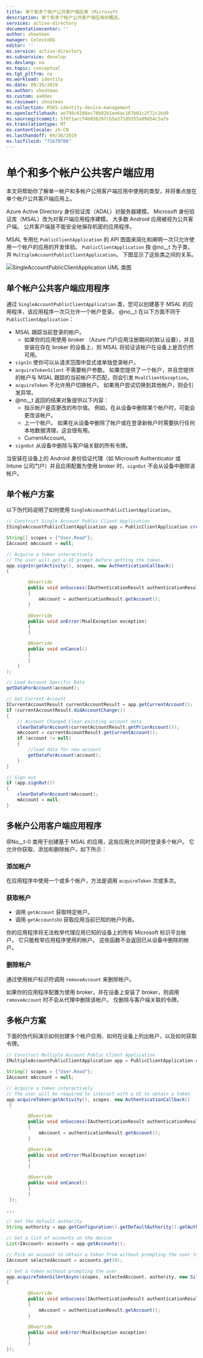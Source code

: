 ```yaml
---
title: 单个和多个帐户公共客户端应用 |Microsoft
description: 单个和多个帐户公共客户端应用的概述。
services: active-directory
documentationcenter: ''
author: shoatman
manager: CelesteDG
editor: ''
ms.service: active-directory
ms.subservice: develop
ms.devlang: na
ms.topic: conceptual
ms.tgt_pltfrm: na
ms.workload: identity
ms.date: 09/26/2019
ms.author: shoatman
ms.custom: aaddev
ms.reviewer: shoatman
ms.collection: M365-identity-device-management
ms.openlocfilehash: ae798c6108ec78b92b1ee6ac167b01c2f72c26d9
ms.sourcegitcommit: 5f0f1accf4b03629fcb5a371d9355a99d54c5a7e
ms.translationtype: MT
ms.contentlocale: zh-CN
ms.lasthandoff: 09/30/2019
ms.locfileid: "71679706"
---
```

# <a name="single-and-multiple-account-public-client-apps"></a>单个和多个帐户公共客户端应用

本文将帮助你了解单一帐户和多帐户公用客户端应用中使用的类型，并将重点放在单个帐户公共客户端应用上。 

Azure Active Directory 身份验证库（ADAL）对服务器建模。  Microsoft 身份验证库（MSAL）改为对客户端应用程序建模。  大多数 Android 应用被视为公共客户端。 公共客户端是不能安全地保存机密的应用程序。  

MSAL 专用化 `PublicClientApplication` 的 API 图面来简化和阐明一次只允许使用一个帐户的应用的开发体验。 `PublicClientApplication` 按 @no__t 为子类，并 `MultipleAccountPublicClientApplication`。  下图显示了这些类之间的关系。

![SingleAccountPublicClientApplication UML 类图](./media/single-multi-account/single-and-multiple-account.png)

## <a name="single-account-public-client-application"></a>单个帐户公共客户端应用程序

通过 `SingleAccountPublicClientApplication` 类，您可以创建基于 MSAL 的应用程序，该应用程序一次只允许一个帐户登录。 @no__t 在以下方面不同于 `PublicClientApplication`：

- MSAL 跟踪当前登录的帐户。
  - 如果你的应用使用 broker （Azure 门户应用注册期间的默认设置），并且安装在存在 broker 的设备上，则 MSAL 将验证该帐户在设备上是否仍然可用。
- `signIn` 使你可以从请求范围中显式或单独登录帐户。
- `acquireTokenSilent` 不需要帐户参数。  如果您提供了一个帐户，并且您提供的帐户与 MSAL 跟踪的当前帐户不匹配，则会引发 `MsalClientException`。
- `acquireToken` 不允许用户切换帐户。 如果用户尝试切换到其他帐户，则会引发异常。
- @no__t 返回的结果对象提供以下内容：
  - 指示帐户是否更改的布尔值。 例如，在从设备中删除某个帐户时，可能会更改该帐户。
  - 上一个帐户。 如果在从设备中删除了帐户或在登录新帐户时需要执行任何本地数据清理，这会很有用。
  - CurrentAccount。
- `signOut` 从设备中删除与客户端关联的所有令牌。  

当安装在设备上的 Android 身份验证代理（如 Microsoft Authenticator 或 Intune 公司门户）并且应用配置为使用 broker 时，`signOut` 不会从设备中删除该帐户。

## <a name="single-account-scenario"></a>单个帐户方案

以下伪代码说明了如何使用 `SingleAccountPublicClientApplication`。

```java
// Construct Single Account Public Client Application
ISingleAccountPublicClientApplication app = PublicClientApplication.createSingleAccountPublicClientApplication(getApplicationContext(), R.raw.msal_config);

String[] scopes = {"User.Read"};
IAccount mAccount = null;

// Acquire a token interactively
// The user will get a UI prompt before getting the token.
app.signIn(getActivity(), scopes, new AuthenticationCallback()
{

        @Override
        public void onSuccess(IAuthenticationResult authenticationResult) 
        {
            mAccount = authenticationResult.getAccount();
        }

        @Override
        public void onError(MsalException exception)
        {
        }

        @Override
        public void onCancel()
        {
        }
    }
);

// Load Account Specific Data
getDataForAccount(account);

// Get Current Account
ICurrentAccountResult currentAccountResult = app.getCurrentAccount();
if (currentAccountResult.didAccountChange())
{
    // Account Changed Clear existing account data
    clearDataForAccount(currentAccountResult.getPriorAccount());
    mAccount = currentAccountResult.getCurrentAccount();
    if (account != null)
    {
        //load data for new account
        getDataForAccount(account);
    }
}

// Sign out
if (app.signOut())
{
    clearDataForAccount(mAccount);
    mAccount = null;
}
```

## <a name="multiple-account-public-client-application"></a>多帐户公用客户端应用程序

@No__t-0 类用于创建基于 MSAL 的应用，这些应用允许同时登录多个帐户。 它允许你获取、添加和删除帐户，如下所示：

### <a name="add-an-account"></a>添加帐户

在应用程序中使用一个或多个帐户，方法是调用 `acquireToken` 次或多次。  

### <a name="get-accounts"></a>获取帐户

- 调用 `getAccount` 获取特定帐户。
- 调用 `getAccounts`to 获取应用当前已知的帐户列表。

你的应用程序将无法枚举代理应用已知的设备上的所有 Microsoft 标识平台帐户。 它只能枚举应用程序使用的帐户。  这些函数不会返回已从设备中删除的帐户。

### <a name="remove-an-account"></a>删除帐户

通过使用帐户标识符调用 `removeAccount` 来删除帐户。

如果你的应用程序配置为使用 broker，并在设备上安装了 broker，则调用 `removeAccount` 时不会从代理中删除该帐户。  仅删除与客户端关联的令牌。

## <a name="multiple-account-scenario"></a>多帐户方案

下面的伪代码演示如何创建多个帐户应用、如何在设备上列出帐户，以及如何获取令牌。

```java
// Construct Multiple Account Public Client Application
IMultipleAccountPublicClientApplication app = PublicClientApplication.createMultipleAccountPublicClientApplication(getApplicationContext(), R.raw.msal_config);

String[] scopes = {"User.Read"};
IAccount mAccount = null;

// Acquire a token interactively
// The user will be required to interact with a UI to obtain a token
app.acquireToken(getActivity(), scopes, new AuthenticationCallback()
 {

        @Override
        public void onSuccess(IAuthenticationResult authenticationResult) 
        {
            mAccount = authenticationResult.getAccount();
        }

        @Override
        public void onError(MsalException exception)
        {
        }

        @Override
        public void onCancel()
        {
        }
 });

...

// Get the default authority
String authority = app.getConfiguration().getDefaultAuthority().getAuthorityURL().toString();

// Get a list of accounts on the device
List<IAccount> accounts = app.getAccounts();

// Pick an account to obtain a token from without prompting the user to sign in
IAccount selectedAccount = accounts.get(0);

// Get a token without prompting the user
app.acquireTokenSilentAsync(scopes, selectedAccount, authority, new SilentAuthenticationCallback()
{

        @Override
        public void onSuccess(IAuthenticationResult authenticationResult) 
        {
            mAccount = authenticationResult.getAccount();
        }

        @Override
        public void onError(MsalException exception)
        {
        }
});
```
